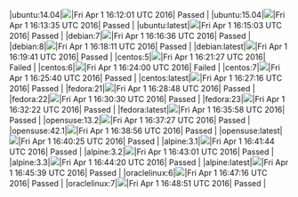 |ubuntu:14.04|![](https://cdn.rawgit.com/Neilpang/letest/master/status/ubuntu-14.04.svg?1459527121)|Fri Apr  1 16:12:01 UTC 2016| Passed |
|ubuntu:15.04|![](https://cdn.rawgit.com/Neilpang/letest/master/status/ubuntu-15.04.svg?1459527215)|Fri Apr  1 16:13:35 UTC 2016| Passed |
|ubuntu:latest|![](https://cdn.rawgit.com/Neilpang/letest/master/status/ubuntu-latest.svg?1459527303)|Fri Apr  1 16:15:03 UTC 2016| Passed |
|debian:7|![](https://cdn.rawgit.com/Neilpang/letest/master/status/debian-7.svg?1459527396)|Fri Apr  1 16:16:36 UTC 2016| Passed |
|debian:8|![](https://cdn.rawgit.com/Neilpang/letest/master/status/debian-8.svg?1459527491)|Fri Apr  1 16:18:11 UTC 2016| Passed |
|debian:latest|![](https://cdn.rawgit.com/Neilpang/letest/master/status/debian-latest.svg?1459527581)|Fri Apr  1 16:19:41 UTC 2016| Passed |
|centos:5|![](https://cdn.rawgit.com/Neilpang/letest/master/status/centos-5.svg?1459527687)|Fri Apr  1 16:21:27 UTC 2016| Failed |
|centos:6|![](https://cdn.rawgit.com/Neilpang/letest/master/status/centos-6.svg?1459527840)|Fri Apr  1 16:24:00 UTC 2016| Failed |
|centos:7|![](https://cdn.rawgit.com/Neilpang/letest/master/status/centos-7.svg?1459527940)|Fri Apr  1 16:25:40 UTC 2016| Passed |
|centos:latest|![](https://cdn.rawgit.com/Neilpang/letest/master/status/centos-latest.svg?1459528036)|Fri Apr  1 16:27:16 UTC 2016| Passed |
|fedora:21|![](https://cdn.rawgit.com/Neilpang/letest/master/status/fedora-21.svg?1459528128)|Fri Apr  1 16:28:48 UTC 2016| Passed |
|fedora:22|![](https://cdn.rawgit.com/Neilpang/letest/master/status/fedora-22.svg?1459528230)|Fri Apr  1 16:30:30 UTC 2016| Passed |
|fedora:23|![](https://cdn.rawgit.com/Neilpang/letest/master/status/fedora-23.svg?1459528342)|Fri Apr  1 16:32:22 UTC 2016| Passed |
|fedora:latest|![](https://cdn.rawgit.com/Neilpang/letest/master/status/fedora-latest.svg?1459528558)|Fri Apr  1 16:35:58 UTC 2016| Passed |
|opensuse:13.2|![](https://cdn.rawgit.com/Neilpang/letest/master/status/opensuse-13.2.svg?1459528647)|Fri Apr  1 16:37:27 UTC 2016| Passed |
|opensuse:42.1|![](https://cdn.rawgit.com/Neilpang/letest/master/status/opensuse-42.1.svg?1459528736)|Fri Apr  1 16:38:56 UTC 2016| Passed |
|opensuse:latest|![](https://cdn.rawgit.com/Neilpang/letest/master/status/opensuse-latest.svg?1459528825)|Fri Apr  1 16:40:25 UTC 2016| Passed |
|alpine:3.1|![](https://cdn.rawgit.com/Neilpang/letest/master/status/alpine-3.1.svg?1459528904)|Fri Apr  1 16:41:44 UTC 2016| Passed |
|alpine:3.2|![](https://cdn.rawgit.com/Neilpang/letest/master/status/alpine-3.2.svg?1459528981)|Fri Apr  1 16:43:01 UTC 2016| Passed |
|alpine:3.3|![](https://cdn.rawgit.com/Neilpang/letest/master/status/alpine-3.3.svg?1459529060)|Fri Apr  1 16:44:20 UTC 2016| Passed |
|alpine:latest|![](https://cdn.rawgit.com/Neilpang/letest/master/status/alpine-latest.svg?1459529139)|Fri Apr  1 16:45:39 UTC 2016| Passed |
|oraclelinux:6|![](https://cdn.rawgit.com/Neilpang/letest/master/status/oraclelinux-6.svg?1459529236)|Fri Apr  1 16:47:16 UTC 2016| Passed |
|oraclelinux:7|![](https://cdn.rawgit.com/Neilpang/letest/master/status/oraclelinux-7.svg?1459529331)|Fri Apr  1 16:48:51 UTC 2016| Passed |
